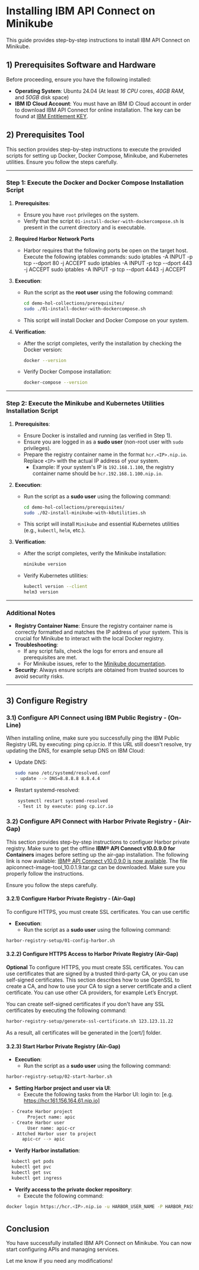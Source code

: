 # Installing IBM API Connect on Minikube
This guide provides step-by-step instructions to install IBM API Connect on Minikube.

## 1) Prerequisites Software and Hardware
Before proceeding, ensure you have the following installed:
- **Operating System**: Ubuntu 24.04 (At least *16 CPU* cores, *40GB RAM*, and *50GB* disk space)
- **IBM ID Cloud Account**: You must have an IBM ID Cloud account in order to download IBM API Connect for online installation. The key can be found at [IBM Entitlement KEY](https://myibm.ibm.com/products-services/containerlibrary).

## 2) Prerequisites Tool
This section provides step-by-step instructions to execute the provided scripts for setting up Docker, Docker Compose, Minikube, and Kubernetes utilities. Ensure you follow the steps carefully.

---

### Step 1: Execute the Docker and Docker Compose Installation Script
1. **Prerequisites**:
   - Ensure you have `root` privileges on the system.
   - Verify that the script `01-install-docker-with-dockercompose.sh` is present in the current directory and is executable.

2. **Required Harbor Network Ports**
   - Harbor requires that the following ports be open on the target host.
     Execute the following iptables commands:
         sudo iptables -A INPUT -p tcp --dport 80 -j ACCEPT
         sudo iptables -A INPUT -p tcp --dport 443 -j ACCEPT
         sudo iptables -A INPUT -p tcp --dport 4443 -j ACCEPT
3. **Execution**:
   - Run the script as the **root user** using the following command:
     ```bash
     cd demo-hol-collections/prerequisites/
     sudo ./01-install-docker-with-dockercompose.sh
     ```
   - This script will install Docker and Docker Compose on your system.

4. **Verification**:
   - After the script completes, verify the installation by checking the Docker version:
     ```bash
     docker --version
     ```
   - Verify Docker Compose installation:
     ```bash
     docker-compose --version
     ```

---

### Step 2: Execute the Minikube and Kubernetes Utilities Installation Script
1. **Prerequisites**:
   - Ensure Docker is installed and running (as verified in Step 1).
   - Ensure you are logged in as a **sudo user** (non-root user with `sudo` privileges).
   - Prepare the registry container name in the format `hcr.<IP>.nip.io`. Replace `<IP>` with the actual IP address of your system.
     - Example: If your system's IP is `192.168.1.100`, the registry container name should be `hcr.192.168.1.100.nip.io`.

2. **Execution**:
   - Run the script as a **sudo user** using the following command:
     ```bash
     cd demo-hol-collections/prerequisites/
     sudo ./02-install-minikube-with-k8utilities.sh
     ```
   - This script will install `Minikube` and essential Kubernetes utilities (e.g., `kubectl`, `helm`, etc.).

3. **Verification**:
   - After the script completes, verify the Minikube installation:
     ```bash
     minikube version
     ```
   - Verify Kubernetes utilities:
     ```bash
     kubectl version --client
     helm3 version
     ```

---

### Additional Notes
- **Registry Container Name**: Ensure the registry container name is correctly formatted and matches the IP address of your system. This is crucial for Minikube to interact with the local Docker registry.
- **Troubleshooting**:
  - If any script fails, check the logs for errors and ensure all prerequisites are met.
  - For Minikube issues, refer to the [Minikube documentation](https://minikube.sigs.k8s.io/docs/).
- **Security**: Always ensure scripts are obtained from trusted sources to avoid security risks.

---

## 3) Configure Registry 

### 3.1) Configure API Connect using IBM Public Registry - (On-Line) 
When installing online, make sure you successfully ping the IBM Public Registry URL by executing: ping cp.icr.io.
If this URL still doesn't resolve, try updating the DNS, for example setup DNS on IBM Cloud: 
   - Update DNS:
     ```bash
     sudo nano /etc/systemd/resolved.conf
     - update --> DNS=8.8.8.8 8.8.4.4
     ```
   - Restart systemd-resolved:
     ```bash
      systemctl restart systemd-resolved
      - Test it by execute: ping cp.icr.io
     ```

### 3.2) Configure API Connect with Harbor Private Registry - (Air-Gap) 
This section provides step-by-step instructions to configuer Harbor private registry.
Make sure to get the offline **IBM® API Connect v10.0.9.0 for Containers** images before setting up the air-gap installation.
The following link is now available: [IBM® API Connect v10.0.9.0 is now available](https://www.ibm.com/support/pages/ibm%C2%AE-api-connect-v10090-now-available). 
The file apiconnect-image-tool_10.0.1.9.tar.gz can be downloaded.
Make sure you properly follow the instructions.

Ensure you follow the steps carefully.

#### 3.2.1) Configure Harbor Private Registry - (Air-Gap)
To configure HTTPS, you must create SSL certificates. You can use certific
- **Execution**:
   - Run the script as a **sudo user** using the following command:
```bash
harbor-registry-setup/01-config-harbor.sh
```

#### 3.2.2) Configure HTTPS Access to Harbor Private Registry (Air-Gap)
**Optional**
To configure HTTPS, you must create SSL certificates. You can use certificates that are signed by a trusted third-party CA, or you can use self-signed certificates. This section describes how to use OpenSSL to create a CA, and how to use your CA to sign a server certificate and a client certificate. You can use other CA providers, for example Let’s Encrypt.

You can create self-signed certificates if you don't have any SSL certificates by executing the following command:
```bash
harbor-registry-setup/generate-ssl-certificate.sh 123.123.11.22
```
As a result, all certificates will be generated in the [cert/] folder.

#### 3.2.3) Start Harbor Private Registry (Air-Gap)
- **Execution**:
   - Run the script as a **sudo user** using the following command:
```bash
harbor-registry-setup/02-start-harbor.sh
```
- **Setting Harbor project and user via UI**:
   - Execute the following tasks from the Harbor UI:
      login to: [e.g. https://hcr.161.156.164.61.nip.io]
```bash
  - Create Harbor project
        Project name: apic
  - Create Harbor user
        User name: apic-cr
  - Attched Harbor user to project
      apic-cr --> apic
```
- **Verify Harbor installation**:
```bash
  kubectl get pods
  kubectl get pvc
  kubectl get svc
  kubectl get ingress
```
- **Verify access to the private docker repository**:
   - Execute the following command:
```bash
docker login https://hcr.<IP>.nip.io -u HARBOR_USER_NAME -P HARBOR_PASSWORD
```

#
## Conclusion

You have successfully installed IBM API Connect on Minikube. You can now start configuring APIs and managing services.

Let me know if you need any modifications!